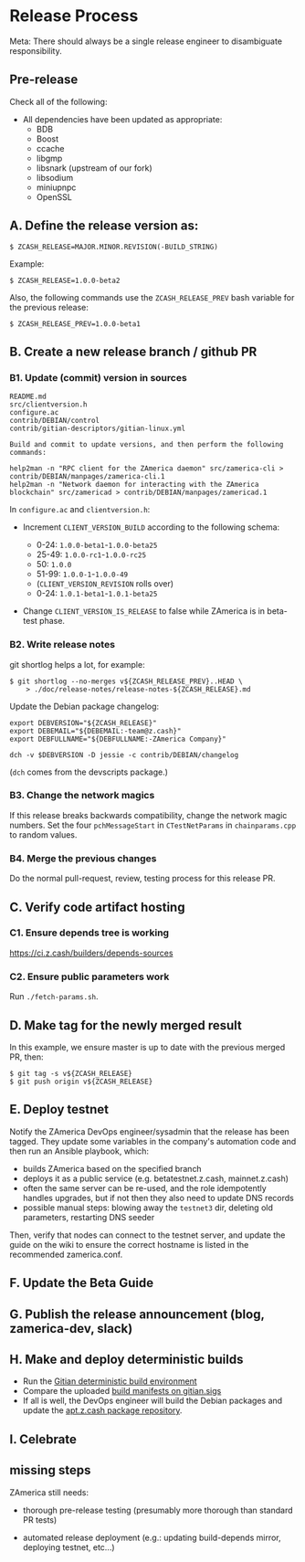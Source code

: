 Release Process
====================
Meta: There should always be a single release engineer to disambiguate responsibility.

## Pre-release

Check all of the following:

- All dependencies have been updated as appropriate:
  - BDB
  - Boost
  - ccache
  - libgmp
  - libsnark (upstream of our fork)
  - libsodium
  - miniupnpc
  - OpenSSL

## A. Define the release version as:

    $ ZCASH_RELEASE=MAJOR.MINOR.REVISION(-BUILD_STRING)

Example:

    $ ZCASH_RELEASE=1.0.0-beta2

Also, the following commands use the `ZCASH_RELEASE_PREV` bash variable for the
previous release:

    $ ZCASH_RELEASE_PREV=1.0.0-beta1

## B. Create a new release branch / github PR
### B1. Update (commit) version in sources

    README.md
    src/clientversion.h
    configure.ac
    contrib/DEBIAN/control
    contrib/gitian-descriptors/gitian-linux.yml

    Build and commit to update versions, and then perform the following commands:

    help2man -n "RPC client for the ZAmerica daemon" src/zamerica-cli > contrib/DEBIAN/manpages/zamerica-cli.1
    help2man -n "Network daemon for interacting with the ZAmerica blockchain" src/zamericad > contrib/DEBIAN/manpages/zamericad.1


In `configure.ac` and `clientversion.h`:

- Increment `CLIENT_VERSION_BUILD` according to the following schema:

  - 0-24: `1.0.0-beta1`-`1.0.0-beta25`
  - 25-49: `1.0.0-rc1`-`1.0.0-rc25`
  - 50: `1.0.0`
  - 51-99: `1.0.0-1`-`1.0.0-49`
  - (`CLIENT_VERSION_REVISION` rolls over)
  - 0-24: `1.0.1-beta1`-`1.0.1-beta25`

- Change `CLIENT_VERSION_IS_RELEASE` to false while ZAmerica is in beta-test phase.

### B2. Write release notes

git shortlog helps a lot, for example:

    $ git shortlog --no-merges v${ZCASH_RELEASE_PREV}..HEAD \
        > ./doc/release-notes/release-notes-${ZCASH_RELEASE}.md

Update the Debian package changelog:

    export DEBVERSION="${ZCASH_RELEASE}"
    export DEBEMAIL="${DEBEMAIL:-team@z.cash}"
    export DEBFULLNAME="${DEBFULLNAME:-ZAmerica Company}"

    dch -v $DEBVERSION -D jessie -c contrib/DEBIAN/changelog

(`dch` comes from the devscripts package.)

### B3. Change the network magics

If this release breaks backwards compatibility, change the network magic
numbers. Set the four `pchMessageStart` in `CTestNetParams` in `chainparams.cpp`
to random values.

### B4. Merge the previous changes

Do the normal pull-request, review, testing process for this release PR.

## C. Verify code artifact hosting

### C1. Ensure depends tree is working

https://ci.z.cash/builders/depends-sources

### C2. Ensure public parameters work

Run `./fetch-params.sh`.

## D. Make tag for the newly merged result

In this example, we ensure master is up to date with the
previous merged PR, then:

    $ git tag -s v${ZCASH_RELEASE}
    $ git push origin v${ZCASH_RELEASE}

## E. Deploy testnet

Notify the ZAmerica DevOps engineer/sysadmin that the release has been tagged. They update some variables in the company's automation code and then run an Ansible playbook, which:

* builds ZAmerica based on the specified branch
* deploys it as a public service (e.g. betatestnet.z.cash, mainnet.z.cash)
* often the same server can be re-used, and the role idempotently handles upgrades, but if not then they also need to update DNS records
* possible manual steps: blowing away the `testnet3` dir, deleting old parameters, restarting DNS seeder

Then, verify that nodes can connect to the testnet server, and update the guide on the wiki to ensure the correct hostname is listed in the recommended zamerica.conf.

## F. Update the Beta Guide
## G. Publish the release announcement (blog, zamerica-dev, slack)
## H. Make and deploy deterministic builds

- Run the [Gitian deterministic build environment](https://github.com/zamerica/zamerica-gitian)
- Compare the uploaded [build manifests on gitian.sigs](https://github.com/zamerica/gitian.sigs)
- If all is well, the DevOps engineer will build the Debian packages and update the
  [apt.z.cash package repository](https://apt.z.cash).

## I. Celebrate

## missing steps
ZAmerica still needs:

* thorough pre-release testing (presumably more thorough than standard PR tests)

* automated release deployment (e.g.: updating build-depends mirror, deploying testnet, etc...)
